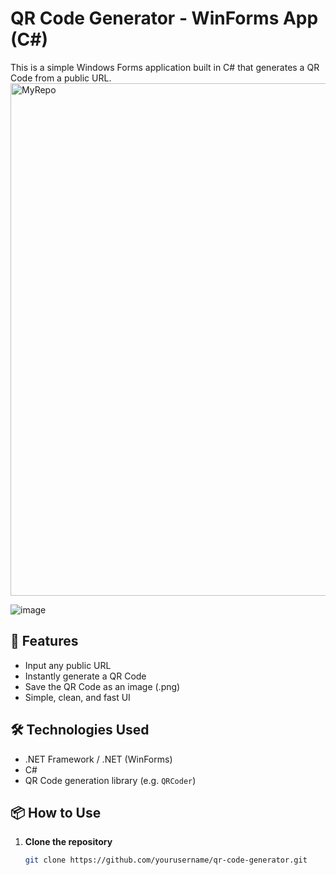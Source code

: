 # QR Code Generator - WinForms App (C#)

This is a simple Windows Forms application built in C# that generates a QR Code from a public URL.
<img width="820" height="820" alt="MyRepo" src="https://github.com/user-attachments/assets/3e121382-1a54-4e19-beb3-c3d18dff30b4" />

![image](https://github.com/user-attachments/assets/c2082ed3-7412-429d-8330-c57da5f15c00)



## 🚀 Features

- Input any public URL
- Instantly generate a QR Code
- Save the QR Code as an image (.png)
- Simple, clean, and fast UI

## 🛠️ Technologies Used

- .NET Framework / .NET (WinForms)
- C#
- QR Code generation library (e.g. `QRCoder`)

## 📦 How to Use

1. **Clone the repository**
   ```bash
   git clone https://github.com/yourusername/qr-code-generator.git
